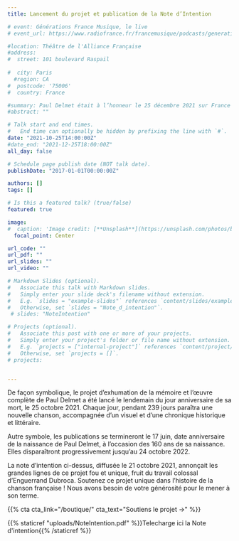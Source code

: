 ```yaml
---
title: Lancement du projet et publication de la Note d’Intention

# event: Générations France Musique, le live
# event_url: https://www.radiofrance.fr/francemusique/podcasts/generations-france-musique-le-live

#location: Théâtre de l'Alliance Française
#address:
#  street: 101 boulevard Raspail
 
#  city: Paris
  #region: CA
#  postcode: '75006'
#  country: France

#summary: Paul Delmet était à l’honneur le 25 décembre 2021 sur France Musique. 
#abstract: ""

# Talk start and end times.
#   End time can optionally be hidden by prefixing the line with `#`.
date: "2021-10-25T14:00:00Z"
#date_end: "2021-12-25T18:00:00Z"
all_day: false

# Schedule page publish date (NOT talk date).
publishDate: "2017-01-01T00:00:00Z"

authors: []
tags: []

# Is this a featured talk? (true/false)
featured: true

image:
#  caption: 'Image credit: [**Unsplash**](https://unsplash.com/photos/bzdhc5b3Bxs)'
  focal_point: Center

url_code: ""
url_pdf: ""
url_slides: ""
url_video: ""

# Markdown Slides (optional).
#   Associate this talk with Markdown slides.
#   Simply enter your slide deck's filename without extension.
#   E.g. `slides = "example-slides"` references `content/slides/example-slides.md`.
#   Otherwise, set `slides = "Note_d_intention"`.
 # slides: "NoteIntention"

# Projects (optional).
#   Associate this post with one or more of your projects.
#   Simply enter your project's folder or file name without extension.
#   E.g. `projects = ["internal-project"]` references `content/project/deep-learning/index.md`.
#   Otherwise, set `projects = []`.
# projects:


---
```


De façon symbolique, le projet d’exhumation de la mémoire et l’œuvre complète de Paul Delmet a été lancé le lendemain du jour anniversaire de sa mort, le 25 octobre 2021. Chaque jour, pendant 239 jours paraîtra une nouvelle chanson, accompagnée d’un visuel et d’une chronique historique et littéraire.

Autre symbole, les publications se termineront le 17 juin, date anniversaire de la naissance de Paul Delmet, à l’occasion des 160 ans de sa naissance. Elles disparaîtront progressivement jusqu’au 24 octobre 2022.

La note d’intention ci-dessus, diffusée le 21 octobre 2021, annonçait les grandes lignes de ce projet fou et unique, fruit du travail colossal d’Enguerrand Dubroca.
Soutenez ce projet unique dans l’histoire de la chanson française ! Nous avons besoin de votre générosité pour le mener à son terme.

{{% cta cta_link="/boutique/" cta_text="Soutiens le projet →" %}}

{{% staticref "uploads/NoteIntention.pdf" %}}Telecharge ici la Note d'intention{{% /staticref %}}
